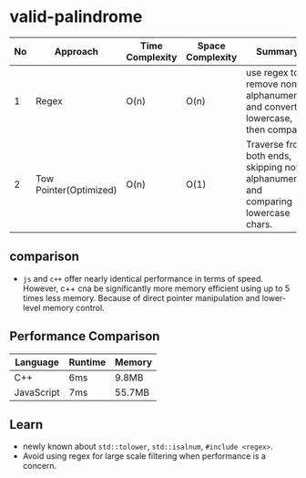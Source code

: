 # valid-palindrome

| No  | Approach               | Time Complexity | Space Complexity | Summary                                                                            |
| --- | ---------------------- | --------------- | ---------------- | ---------------------------------------------------------------------------------- |
| 1   | Regex                  | O(n)            | O(n)             | use regex to remove non-alphanumerics and convert to lowercase, then compare.      |
| 2   | Tow Pointer(Optimized) | O(n)            | O(1)             | Traverse from both ends, skipping non-alphanumerics and comparing lowercase chars. |

## comparison

- `js` and `c++` offer nearly identical performance in terms of speed. However, c++ cna be significantly more memory efficient using up to 5 times less memory. Because of direct pointer manipulation and lower-level memory control.

## Performance Comparison

| Language   | Runtime | Memory |
| ---------- | ------- | ------ |
| C++        | 6ms     | 9.8MB  |
| JavaScript | 7ms     | 55.7MB |

## Learn

- newly known about `std::tolower`, `std::isalnum`, `#include <regex>`.
- Avoid using regex for large scale filtering when performance is a concern.
